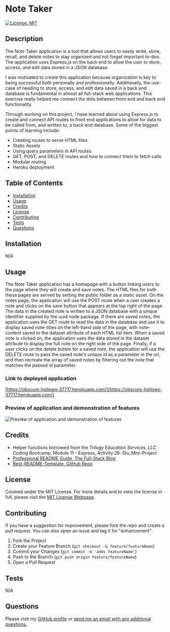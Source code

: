 # Note Taker

[![License: MIT](https://img.shields.io/badge/License-MIT-yellow.svg)](https://opensource.org/licenses/MIT)

## Description
    
The Note Taker application is a tool that allows users to easily write, store, recall, and delete notes to stay organized and not forget important to-dos. The application uses Express.js on the back end to allow the user to store, access, and edit data stored in a JSON database.

I was motivated to create this application because organization is key to being successful both personally and professionally. Additionally, the use-case of needing to store, access, and edit data saved in a back end database is fundamental in almost all full-stack web applications. This exercise really helped me connect the dots between front end and back end functionality.

Through working on this project, I have learned about using Express.js to create and connect API routes to front end applications to allow for data to be called from, and written to, a back end database. Some of the biggest points of learning include:

* Creating routes to serve HTML files
* Static Assets
* Using query parameters in API routes
* GET, POST, and DELETE routes and how to connect them to fetch calls
* Modular routing
* Heroku deployment
    
## Table of Contents
        
- [Installation](#installation)
- [Usage](#usage)
- [Credits](#credits)
- [License](#license)
- [Contributing](#contributing)
- [Tests](#tests)
- [Questions](#questions)
 
## Installation
            
N/A
    
## Usage
    
The Note Taker application has a homepage with a button linking users to the page where they will create and save notes. The HTML files for both these pages are served by setting the public folder as a static asset. On the notes page, the application will use the POST route when a user creates a note and clicks on the save button that appears at the top right of the page. The data in the created note is written to a JSON database with a unique identifier supplied by the uuid node package. If there are saved notes, the application uses the GET route to read the data in the database and use it to display saved note-titles on the left-hand side of the page, with note-content saved to the dataset attribute of each HTML list item. When a saved note is clicked on, the application uses the data stored in the dataset attribute to display the full note on the right side of the page. Finally, if a user clicks on the delete button for a saved note, the application will use the DELETE route to pass the saved note's unique id as a parameter in the url, and then recreate the array of saved notes by filtering out the note that matches the passed id parameter. 

### Link to deployed application

[https://obscure-hollows-37717.herokuapp.com/](https://obscure-hollows-37717.herokuapp.com/) 

### Preview of application and demonstration of features

![Preview of application and demonstration of features](./assets/Note%20Taker.gif)
    
## Credits

- Helper functions borrowed from the _Trilogy Education Services, LLC_ Coding Bootcamp, Module 11 - Express, Activity 28: Stu_Mini-Project
- [Professional README Guide, The Full-Stack Blog](https://coding-boot-camp.github.io/full-stack/github/professional-readme-guide)
- [Best-README-Template, GitHub Repo](https://github.com/othneildrew/Best-README-Template/blob/master/BLANK_README.md)

## License
    
Covered under the MIT License. For more details and to view the license in full, please visit the [MIT License Webpage](https://choosealicense.com/licenses/mit/).

## Contributing
    
If you have a suggestion for improvement, please fork the repo and create a pull request. You can also open an issue and tag it for "enhancement".
1. Fork the Project
2. Create your Feature Branch (`git checkout -b feature/featureName`)
3. Commit your Changes (`git commit -m 'adds featureName'`)
4. Push to the Branch (`git push origin feature/featureName`)
5. Open a Pull Request
    
## Tests

N/A

## Questions

Please visit my [GitHub profile](https://github.com/michael-loeffler) or [send me an email with any additional questions.](mailto:michaelloeffler23@gmail.com)